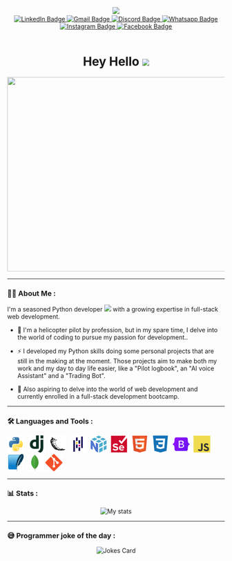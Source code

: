 <div id="header" align="center">
    <img
        src="https://media.giphy.com/media/bGgsc5mWoryfgKBx1u/giphy.gif"
        width="180"/>
</div>
<div id="badges" align="center">
    <a href="https://www.linkedin.com/in/helmi-touati-451518273">
        <img
            src="https://img.shields.io/badge/LinkedIn-blue?style=for-the-badge&logo=linkedin&logoColor=white"
            alt="LinkedIn Badge"/>
    </a>
    <a href="mailto:touatizh@gmail.com">
        <img
            src="https://img.shields.io/badge/gmail-yellow?logo=gmail&logoColor=white&style=for-the-badge"
            alt="Gmail Badge"/>
    </a>
    <a href="https://discordapp.com/users/touatizh#2454">
        <img
            src="https://img.shields.io/badge/discord-purple?logo=discord&logoColor=white&style=for-the-badge"
            alt="Discord Badge"/>
    </a>
    <a href="https://wa.me/21694343181">
        <img
            src="https://img.shields.io/badge/whatsapp-green?logo=whatsapp&logoColor=white&style=for-the-badge"
            alt="Whatsapp Badge"/>
    </a>
    <a href="https://www.instagram.com/helmitouatii/">
        <img
            src="https://img.shields.io/badge/instagram-red?logo=instagram&logoColor=white&style=for-the-badge"
            alt="Instagram Badge"/>
    </a>
    <a href="https://www.facebook.com/touatiih/">
        <img
            src="https://img.shields.io/badge/Facebook-blue?logo=facebook&logoColor=white&style=for-the-badge"
            alt="Facebook Badge"/>
    </a><br>
    <img src="https://komarev.com/ghpvc/?username=touatizh&style=flat-square&color=blue" alt=""/>
    <h1>
        Hey Hello
        <img src="https://media.giphy.com/media/hvRJCLFzcasrR4ia7z/giphy.gif" width="30px"/>
    </h1>
</div>
<div align="center">
  <img src="https://media.giphy.com/media/SWoSkN6DxTszqIKEqv/giphy.gif" width="600" height="450"/>
</div>

---

### :man_technologist: About Me : 
I'm a seasoned Python developer <img src="https://media.giphy.com/media/WUlplcMpOCEmTGBtBW/giphy.gif" width="30"> with a growing expertise in full-stack web development.

- :helicopter: I'm a helicopter pilot by profession, but in my spare time, I delve into the world of coding to pursue my passion for development..

- :zap: I developed my Python skills doing some personal projects that are still in the making at the moment. Those projects aim to make both my work and my day to day life easier, like a "Pilot logbook", an "AI voice Assistant" and a "Trading Bot".

- :seedling: Also aspiring to delve into the world of web development and currently enrolled in a full-stack development bootcamp.

---

### :hammer_and_wrench: Languages and Tools :
<div>
    <picture>
        <img src="https://github.com/devicons/devicon/blob/master/icons/python/python-original.svg" title="Python" alt="Python" width="40" height="40"/>&nbsp;
    </picture>
    <picture>
        <img src="https://github.com/devicons/devicon/blob/master/icons/django/django-plain.svg" title="Django" alt="Django" width="40" height="40"/>&nbsp;
    </picture>
    <picture>
        <img src="https://github.com/devicons/devicon/blob/master/icons/flask/flask-original.svg" title="Flask" alt="Flask" width="40" height="40"/>&nbsp;
    </picture>
    <picture>
        <img src="https://github.com/devicons/devicon/blob/master/icons/pandas/pandas-original.svg" title="Pandas" alt="Pandas" width="40" height="40"/>&nbsp;
    </picture>
    <picture>
        <img src="https://github.com/devicons/devicon/blob/master/icons/numpy/numpy-original.svg" title="Numpy" alt="Numpy" width="40" height="40"/>&nbsp;
    </picture>
    <picture>
        <img src="https://github.com/devicons/devicon/blob/master/icons/selenium/selenium-original.svg" title="Selenium" alt="Selenium" width="40" height="40"/>&nbsp;
    </picture>
    <picture>
        <img src="https://github.com/devicons/devicon/blob/master/icons/html5/html5-original.svg" title="HTML5" alt="HTML" width="40" height="40"/>&nbsp;
    </picture>
    <picture>
        <img src="https://github.com/devicons/devicon/blob/master/icons/css3/css3-plain.svg"  title="CSS3" alt="CSS" width="40" height="40"/>&nbsp;
    </picture>
    <picture>
        <img src="https://github.com/devicons/devicon/blob/master/icons/bootstrap/bootstrap-original.svg" title="Bootstrap" alt="Bootstrap" width="40" height="40"/>&nbsp;
    </picture>
    <picture>
        <img src="https://github.com/devicons/devicon/blob/master/icons/javascript/javascript-original.svg" title="JavaScript" alt="JavaScript" width="40" height="40"/>&nbsp;
    </picture>
    <picture>
        <img src="https://github.com/devicons/devicon/blob/master/icons/sqlite/sqlite-original.svg" title="SQLite" **alt="SQLite" width="40" height="40"/>
    </picture>
    <picture>
        <img src="https://github.com/devicons/devicon/blob/master/icons/mongodb/mongodb-original.svg" title="MongoDB" **alt="MongoDB" width="40" height="40"/>
    </picture>
    <picture>
        <img src="https://github.com/devicons/devicon/blob/master/icons/git/git-original.svg" title="Git" **alt="Git" width="40" height="40"/>
    </picture>
</div>

---

### :bar_chart: Stats :
<div align="center">
    <picture>
        <img src="http://github-readme-streak-stats.herokuapp.com?user=touatizh&hide_border=true" alt="My stats"/>
    </picture><br>
    <!-- <picture>
        <img src="https://github-readme-stats.vercel.app/api/top-langs/?username=touatizh&layout=compact" alt="Top used languages"/>
    </picture> -->
</div>

---

### :sweat_smile: Programmer joke of the day :
<div align="center">
    <picture>
        <img src="https://readme-jokes.vercel.app/api?hideBorder&theme=vue" alt="Jokes Card" />
    </picture>
</div>
